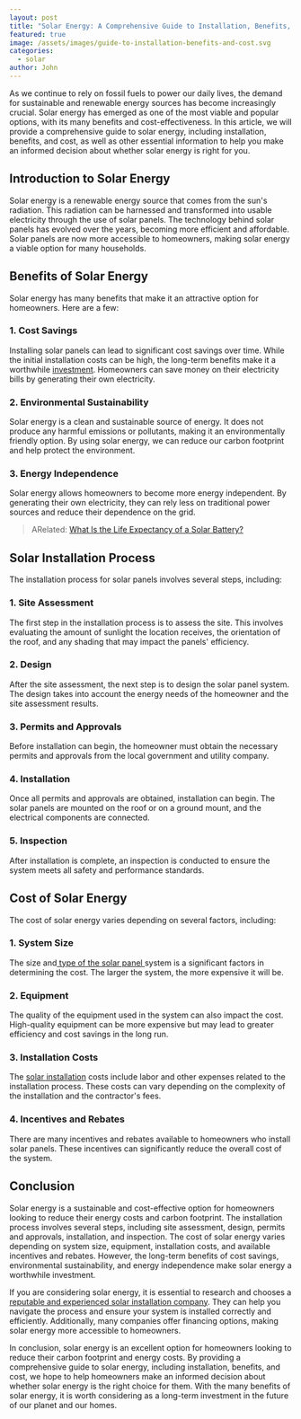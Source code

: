 ```yaml
---
layout: post
title: "Solar Energy: A Comprehensive Guide to Installation, Benefits, and Cost"
featured: true
image: /assets/images/guide-to-installation-benefits-and-cost.svg
categories:
  - solar
author: John
---
```


As we continue to rely on fossil fuels to power our daily lives, the demand for sustainable and renewable energy sources has become increasingly crucial. Solar energy has emerged as one of the most viable and popular options, with its many benefits and cost-effectiveness. In this article, we will provide a comprehensive guide to solar energy, including installation, benefits, and cost, as well as other essential information to help you make an informed decision about whether solar energy is right for you.

## Introduction to Solar Energy

Solar energy is a renewable energy source that comes from the sun's radiation. This radiation can be harnessed and transformed into usable electricity through the use of solar panels. The technology behind solar panels has evolved over the years, becoming more efficient and affordable. Solar panels are now more accessible to homeowners, making solar energy a viable option for many households.

## Benefits of Solar Energy

Solar energy has many benefits that make it an attractive option for homeowners. Here are a few:

### 1. Cost Savings

Installing solar panels can lead to significant cost savings over time. While the initial installation costs can be high, the long-term benefits make it a worthwhile [investment](https://solarinstaller.me/are-solar-panels-a-good-investment-for-you/). Homeowners can save money on their electricity bills by generating their own electricity.

### 2. Environmental Sustainability

Solar energy is a clean and sustainable source of energy. It does not produce any harmful emissions or pollutants, making it an environmentally friendly option. By using solar energy, we can reduce our carbon footprint and help protect the environment.

### 3. Energy Independence

Solar energy allows homeowners to become more energy independent. By generating their own electricity, they can rely less on traditional power sources and reduce their dependence on the grid.

> ARelated: [What Is the Life Expectancy of a Solar Battery?](https://solarinstaller.me/what-is-the-life-expectancy-of-a-solar-battery/)

## Solar Installation Process

The installation process for solar panels involves several steps, including:

### 1. Site Assessment

The first step in the installation process is to assess the site. This involves evaluating the amount of sunlight the location receives, the orientation of the roof, and any shading that may impact the panels' efficiency.

### 2. Design

After the site assessment, the next step is to design the solar panel system. The design takes into account the energy needs of the homeowner and the site assessment results.

### 3. Permits and Approvals

Before installation can begin, the homeowner must obtain the necessary permits and approvals from the local government and utility company.

### 4. Installation

Once all permits and approvals are obtained, installation can begin. The solar panels are mounted on the roof or on a ground mount, and the electrical components are connected.

### 5. Inspection

After installation is complete, an inspection is conducted to ensure the system meets all safety and performance standards.

## Cost of Solar Energy

The cost of solar energy varies depending on several factors, including:

### 1. System Size

The size and[ type of the solar panel ](https://solarinstaller.me/a-comprehensive-guide-to-different-solar-panel-types/)system is a significant factors in determining the cost. The larger the system, the more expensive it will be.

### 2. Equipment

The quality of the equipment used in the system can also impact the cost. High-quality equipment can be more expensive but may lead to greater efficiency and cost savings in the long run.

### 3. Installation Costs

The [solar installation](https://solarinstaller.me/thing-you-need-to-know-solar-installation/) costs include labor and other expenses related to the installation process. These costs can vary depending on the complexity of the installation and the contractor's fees.

### 4. Incentives and Rebates

There are many incentives and rebates available to homeowners who install solar panels. These incentives can significantly reduce the overall cost of the system.

## Conclusion

Solar energy is a sustainable and cost-effective option for homeowners looking to reduce their energy costs and carbon footprint. The installation process involves several steps, including site assessment, design, permits and approvals, installation, and inspection. The cost of solar energy varies depending on system size, equipment, installation costs, and available incentives and rebates. However, the long-term benefits of cost savings, environmental sustainability, and energy independence make solar energy a worthwhile investment.

If you are considering solar energy, it is essential to research and chooses a [reputable and experienced solar installation company](https://solarinstaller.me/best-solar-installer-in-the-us-how-to-choose-the-right-one/). They can help you navigate the process and ensure your system is installed correctly and efficiently. Additionally, many companies offer financing options, making solar energy more accessible to homeowners.

In conclusion, solar energy is an excellent option for homeowners looking to reduce their carbon footprint and energy costs. By providing a comprehensive guide to solar energy, including installation, benefits, and cost, we hope to help homeowners make an informed decision about whether solar energy is the right choice for them. With the many benefits of solar energy, it is worth considering as a long-term investment in the future of our planet and our homes.
